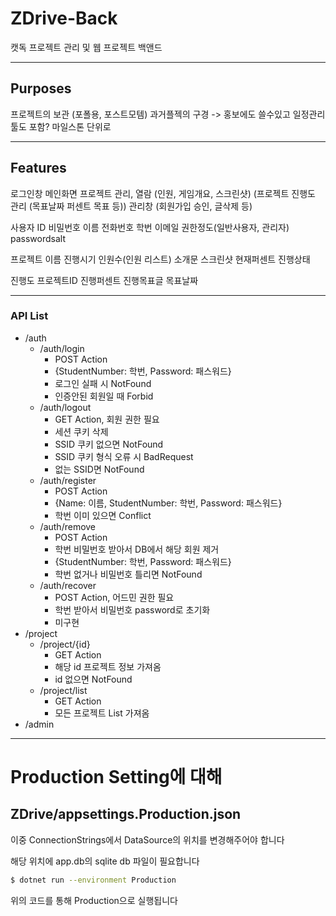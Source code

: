 # ZDrive-Back

캣독 프로젝트 관리 및 웹 프로젝트 백앤드

---

## Purposes

프로젝트의 보관 (포폴용, 포스트모템)
과거플젝의 구경 -> 홍보에도 쓸수있고
일정관리툴도 포함? 마일스톤 단위로

---

## Features

로그인창
메인화면
프로젝트 관리, 열람 (인원, 게임개요, 스크린샷)
(프로젝트 진행도 관리 (목표날짜 퍼센트 목표 등))
관리창 (회원가입 승인, 글삭제 등)

사용자
ID 비밀번호 이름 전화번호 학번 이메일 권한정도(일반사용자, 관리자) passwordsalt

프로젝트
이름 진행시기 인원수(인원 리스트) 소개문 스크린샷 현재퍼센트 진행상태

진행도
프로젝트ID 진행퍼센트 진행목표글 목표날짜

---

### API List

- /auth
  - /auth/login
    - POST Action
    - {StudentNumber: 학번, Password: 패스워드}
    - 로그인 실패 시 NotFound
    - 인증안된 회원일 때 Forbid
  - /auth/logout
    - GET Action, 회원 권한 필요
    - 세션 쿠키 삭제
    - SSID 쿠키 없으면 NotFound
    - SSID 쿠키 형식 오류 시 BadRequest
    - 없는 SSID면 NotFound
  - /auth/register
    - POST Action
    - {Name: 이름, StudentNumber: 학번, Password: 패스워드}
    - 학번 이미 있으면 Conflict
  - /auth/remove
    - POST Action
    - 학번 비밀번호 받아서 DB에서 해당 회원 제거
    - {StudentNumber: 학번, Password: 패스워드}
    - 학번 없거나 비밀번호 틀리면 NotFound
  - /auth/recover
    - POST Action, 어드민 권한 필요
    - 학번 받아서 비밀번호 password로 초기화
    - 미구현
- /project
  - /project/{id}
    - GET Action
    - 해당 id 프로젝트 정보 가져옴
    - id 없으면 NotFound
  - /project/list
    - GET Action
    - 모든 프로젝트 List 가져옴
- /admin

---

# Production Setting에 대해

## ZDrive/appsettings.Production.json

이중 ConnectionStrings에서 DataSource의 위치를 변경해주어야 합니다

해당 위치에 app.db의 sqlite db 파일이 필요합니다

```bash
$ dotnet run --environment Production
```

위의 코드를 통해 Production으로 실행됩니다
